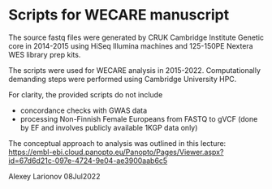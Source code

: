 # Scripts for WECARE manuscript

The source fastq files were generated by CRUK Cambridge Institute Genetic core in 2014-2015 using HiSeq Illumina machines and 125-150PE Nextera WES library prep kits.  

The scripts were used for WECARE analysis in 2015-2022.  Computationally demanding steps were performed using Cambridge University HPC.

For clarity, the provided scripts do not include  

- concordance checks with GWAS data  
- processing Non-Finnish Female Europeans from FASTQ to gVCF (done by EF and involves publicly available 1KGP data only)  

The conceptual approach to analysis was outlined in this lecture: 
https://embl-ebi.cloud.panopto.eu/Panopto/Pages/Viewer.aspx?id=67d6d21c-097e-4724-9e04-ae3900aab6c5 

Alexey Larionov
08Jul2022

